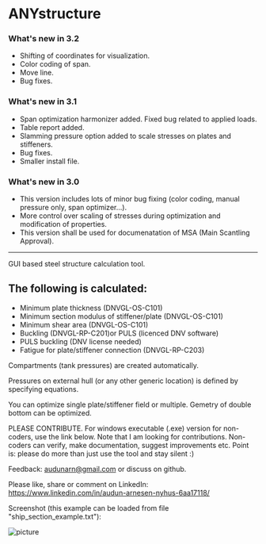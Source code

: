 # ANYstructure #
### What's new in 3.2 ###
* Shifting of coordinates for visualization.
* Color coding of span.
* Move line.
* Bug fixes.
### What's new in 3.1 ###
* Span optimization harmonizer added. Fixed bug related to applied loads.
* Table report added.
* Slamming pressure option added to scale stresses on plates and stiffeners.
* Bug fixes.
* Smaller install file.
### What's new in 3.0 ###
* This version includes lots of minor bug fixing (color coding, manual pressure only, span optimizer...).
* More control over scaling of stresses during optimization and modification of properties.
* This version shall be used for documenatation of MSA (Main Scantling Approval).

------------------------------------------------------------------------

GUI based steel structure calculation tool.
 
## The following is calculated: ##
* Minimum plate thickness (DNVGL-OS-C101)
* Minimum section modulus of stiffener/plate (DNVGL-OS-C101)
* Minimum shear area (DNVGL-OS-C101)
* Buckling (DNVGL-RP-C201)or PULS (licenced DNV software)
* PULS buckling (DNV license needed)
* Fatigue for plate/stiffener connection (DNVGL-RP-C203)

Compartments (tank pressures) are created automatically.

Pressures on external hull (or any other generic location) is defined by specifying equations.

You can optimize single plate/stiffener field or multiple. Gemetry of double bottom can be optimized.

PLEASE CONTRIBUTE. 
For windows executable (.exe) version for non-coders, use the link below.
Note that I am looking for contributions. Non-coders can verify, make documentation, suggest improvements etc. Point
is: please do more than just use the tool and stay silent :)

Feedback: audunarn@gmail.com or discuss on github.

Please like, share or comment on LinkedIn: https://www.linkedin.com/in/audun-arnesen-nyhus-6aa17118/

Screenshot (this example can be loaded from file "ship_section_example.txt"):

![picture](https://docs.google.com/uc?id=1HJeT50bNJTLJbcHTfRke4iySV8zNOAl_)